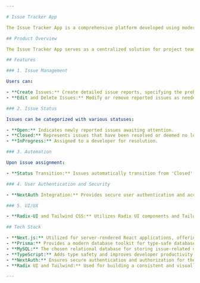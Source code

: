 ```yaml
---

# Issue Tracker App

The Issue Tracker App is a comprehensive platform developed using modern technologies like Next.js, Prisma, MySQL, TypeScript, NextAuth, Radix UI, and Tailwind CSS. It is designed to streamline issue reporting, management, and resolution for various projects.

## Product Overview

The Issue Tracker App serves as a centralized solution for project teams or individuals to efficiently report, monitor, and resolve issues or bugs encountered during the development or execution of their projects. By combining a user-friendly interface with powerful features, it aims to enhance collaboration and expedite issue resolution.

## Features

### 1. Issue Management

Users can:

- **Create Issues:** Create detailed issue reports, specifying the problem, associated project, and relevant details.
- **Edit and Delete Issues:** Modify or remove reported issues as needed.

### 2. Issue Status

Issues can be categorized with various statuses:

- **Open:** Indicates newly reported issues awaiting attention.
- **Closed:** Represents issues that have been resolved or deemed no longer relevant.
- **InProgress:** Assigned to a developer for resolution.

### 3. Automation

Upon issue assignment:

- **Status Transition:** Issues automatically transition from 'Closed' to 'In Progress' when assigned to a developer. This feature streamlines the workflow and promptly alerts the developer about issues that need attention.

### 4. User Authentication and Security

- **NextAuth Integration:** Provides secure user authentication and access control to ensure data privacy and security.

### 5. UI/UX

- **Radix-UI and Tailwind CSS:** Utilizes Radix UI components and Tailwind CSS for a clean, responsive, and aesthetically pleasing user interface, ensuring a seamless user experience.

## Tech Stack

- **Next.js:** Utilized for server-rendered React applications, offering high performance and SEO-friendly solutions.
- **Prisma:** Provides a modern database toolkit for type-safe database access, facilitating efficient data management.
- **MySQL:** The chosen relational database for storing issue-related data.
- **TypeScript:** Adds type safety and improves developer productivity.
- **NextAuth:** Ensures secure authentication and authorization for the application.
- **Radix UI and Tailwind:** Used for building a consistent and visually appealing user interface.

---
```


